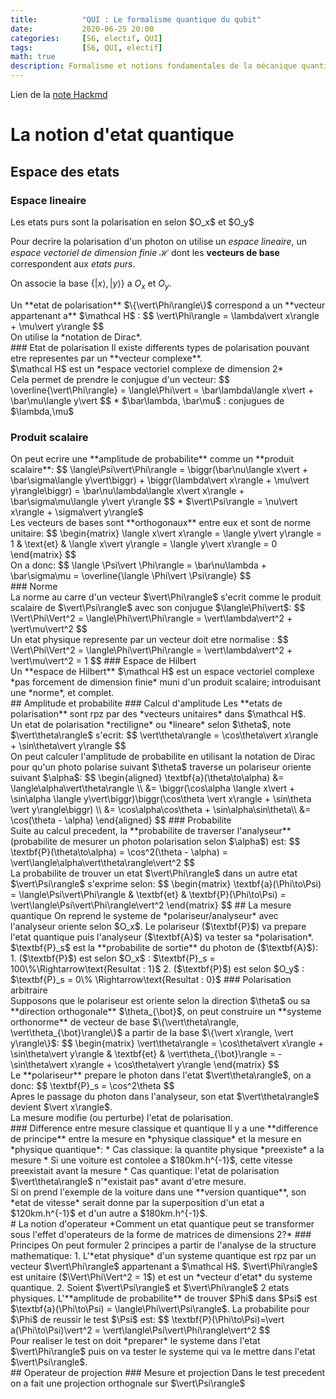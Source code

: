 ```yaml
---
title:          "QUI : Le formalisme quantique du qubit"
date:           2020-06-25 20:00
categories:     [S6, electif, QUI]
tags:           [S6, QUI, electif]
math: true
description: Formalisme et notions fondamentales de la mécanique quantique
---
```


Lien de la [note Hackmd](https://hackmd.io/@lemasymasa/SyQQ08G0U)

# La notion d'etat quantique
## Espace des etats
### Espace lineaire
<div class="alert alert-info" role="alert" markdown="1">
Les etats purs sont la polarisation en selon $O_x$ et $O_y$
</div>

Pour decrire la polarisation d'un photon on utilise un *espace lineaire*, un *espace vectoriel de dimension finie* $\mathcal H$ dont les **vecteurs de base** correspondent aux *etats purs*.

On associe la base $\{\vert x\rangle, \vert y\rangle\}$ a $O_x$ et $O_y$.
<div class="alert alert-danger" role="alert" markdown="1">
Un **etat de polarisation** $\{\vert\Phi\rangle\}$ correspond a un **vecteur appartenant a** $\mathcal H$ : 
$$
\vert\Phi\rangle = \lambda\vert x\rangle + \mu\vert y\rangle
$$
</div>
<div class="alert alert-warning" role="alert" markdown="1">
On utilise la *notation de Dirac*.
</div>
### Etat de polarisation
Il existe differents types de polarisation pouvant etre representes par un **vecteur complexe**.
<div class="alert alert-danger" role="alert" markdown="1">
$\mathcal H$ est un *espace vectoriel complexe de dimension 2*
</div>
<div class="alert alert-info" role="alert" markdown="1">
Cela permet de prendre le conjugue d'un vecteur:
$$
\overline{\vert\Phi\rangle} = \langle\Phi\vert = \bar\lambda\langle x\vert + \bar\mu\langle y\vert
$$
* $\bar\lambda, \bar\mu$ : conjugues de $\lambda,\mu$
</div>

### Produit scalaire
<div class="alert alert-info" role="alert" markdown="1">
On peut ecrire une **amplitude de probabilite** comme un **produit scalaire**:
$$
\langle\Psi\vert\Phi\rangle = \biggr(\bar\nu\langle x\vert + \bar\sigma\langle y\vert\biggr) + \biggr(\lambda\vert x\rangle + \mu\vert y\rangle\biggr) = \bar\nu\lambda\langle x\vert x\rangle + \bar\sigma\mu\langle y\vert y\rangle
$$
* $\vert\Psi\rangle = \nu\vert x\rangle + \sigma\vert y\rangle$
</div>
Les vecteurs de bases sont **orthogonaux** entre eux et sont de norme unitaire:
$$
\begin{matrix}
\langle x\vert x\rangle = \langle y\vert y\rangle = 1 & \text{et} & \langle x\vert y\rangle = \langle y\vert x\rangle = 0
\end{matrix}
$$
<div class="alert alert-success" role="alert" markdown="1">
On a donc:
$$
\langle \Psi\vert \Phi\rangle = \bar\nu\lambda + \bar\sigma\mu = \overline{\langle \Phi\vert \Psi\rangle}
$$
</div>
### Norme
<div class="alert alert-info" role="alert" markdown="1">
La norme au carre d'un vecteur $\vert\Phi\rangle$ s'ecrit comme le produit scalaire de $\vert\Psi\rangle$ avec son conjugue $\langle\Phi\vert$:
$$
\Vert\Phi\Vert^2 = \langle\Phi\vert\Phi\rangle = \vert\lambda\vert^2 + \vert\mu\vert^2
$$
</div>
Un etat physique represente par un vecteur doit etre normalise : 
$$
\Vert\Phi\Vert^2 = \langle\Phi\vert\Phi\rangle = \vert\lambda\vert^2 + \vert\mu\vert^2 = 1
$$
### Espace de Hilbert
<div class="alert alert-danger" role="alert" markdown="1">
Un **espace de Hilbert** $\mathcal H$ est un espace vectoriel complexe *pas forcement de dimension finie* muni d'un produit scalaire; introduisant une *norme*, et complet.
</div>
## Amplitude et probabilite
### Calcul d'amplitude
Les **etats de polarisation** sont rpz par des *vecteurs unitaires* dans $\mathcal H$.
<div class="alert alert-info" role="alert" markdown="1">
Un etat de polarisation *rectiligne* ou *lineare* selon $\theta$, note $\vert\theta\rangle$ s'ecrit:
$$
\vert\theta\rangle = \cos\theta\vert x\rangle + \sin\theta\vert y\rangle
$$
</div>
On peut calculer l'amplitude de probabilite en utilisant la notation de Dirac pour qu'un photo polarise suivant $\theta$ traverse un polariseur oriente suivant $\alpha$:
$$
\begin{aligned}
\textbf{a}(\theta\to\alpha) &= \langle\alpha\vert\theta\rangle \\
&= \biggr(\cos\alpha \langle x\vert + \sin\alpha \langle y\vert\biggr)\biggr(\cos\theta \vert x\rangle + \sin\theta \vert y\rangle\biggr) \\
&= \cos\alpha\cos\theta + \sin\alpha\sin\theta\\
&= \cos(\theta - \alpha)
\end{aligned}
$$
### Probabilite
<div class="alert alert-info" role="alert" markdown="1">
Suite au calcul precedent, la **probabilite de traverser l'analyseur** (probabilite de mesurer un photon polarisation selon $\alpha$) est:
$$
\textbf{P}(\theta\to\alpha) = \cos^2(\theta - \alpha) = \vert\langle\alpha\vert\theta\rangle\vert^2
$$
</div>
La probabilite de trouver un etat $\vert\Phi\rangle$ dans un autre etat $\vert\Psi\rangle$ s'exprime selon:
$$
\begin{matrix}
\textbf{a}(\Phi\to\Psi) = \langle\Psi\vert\Phi\rangle & \textbf{et} & \textbf{P}(\Phi\to\Psi) = \vert\langle\Psi\vert\Phi\rangle\vert^2
\end{matrix}
$$
## La mesure quantique
On reprend le systeme de *polariseur/analyseur* avec l'analyseur oriente selon $O_x$. Le polariseur ($\textbf{P}$) va prepare l'etat quantique puis l'analyseur ($\textbf{A}$) va tester sa *polarisation*.
$\textbf{P}_s$ est la **probabilite de sortie** du photon de ($\textbf{A}$):
1. ($\textbf{P}$) est selon $O_x$ : $\textbf{P}_s = 100\%\Rightarrow\text{Resultat : 1}$
2. ($\textbf{P}$) est selon $O_y$ : $\textbf{P}_s = 0\% \Rightarrow\text{Resultat : 0}$
### Polarisation arbitraire
<div class="alert alert-info" role="alert" markdown="1">
Supposons que le polariseur est oriente selon la direction $\theta$ ou sa **direction orthogonale** $\theta_{\bot}$, on peut construire un **systeme orthonorme** de vecteur de base $\{\vert\theta\rangle, \vert\theta_{\bot}\rangle\}$ a partir de la base $\{\vert x\rangle, \vert y\rangle\}$:
$$
\begin{matrix}
\vert\theta\rangle = \cos\theta\vert x\rangle + \sin\theta\vert y\rangle & \textbf{et} & \vert\theta_{\bot}\rangle = -\sin\theta\vert x\rangle + \cos\theta\vert y\rangle
\end{matrix}
$$
</div>
Le **polariseur** prepare le photon dans l'etat $\vert\theta\rangle$, on a donc:
$$
\textbf{P}_s = \cos^2\theta
$$
<div class="alert alert-warning" role="alert" markdown="1">
Apres le passage du photon dans l'analyseur, son etat $\vert\theta\rangle$ devient $\vert x\rangle$.
</div>
<div class="alert alert-danger" role="alert" markdown="1">
La mesure modifie (ou perturbe) l'etat de polarisation.
</div>
### Difference entre mesure classique et quantique
Il y a une **difference de principe** entre la mesure en *physique classique* et la mesure en *physique quantique*:
* Cas classique: la quantite physique *preexiste* a la mesure
    * Si une voiture est contolee a $180km.h^{-1}$, cette vitesse preexistait avant la mesure
* Cas quantique: l'etat de polarisation $\vert\theta\rangle$ n'*existait pas* avant d'etre mesure.
<div class="alert alert-success" role="alert" markdown="1">
Si on prend l'exemple de la voiture dans une **version quantique**, son *etat de vitesse* serait donne par la superposition d'un etat a $120km.h^{-1}$ et d'un autre a $180km.h^{-1}$.
</div>
# La notion d'operateur
*Comment un etat quantique peut se transformer sous l'effet d'operateurs de la forme de matrices de dimensions 2?*
### Principes
On peut formuler 2 principes a partir de l'analyse de la structure mathematique:
1. L'*etat physique* d'un systeme quantique est rpz par un vecteur $\vert\Phi\rangle$ appartenant a $\mathcal H$. $\vert\Phi\rangle$ est unitaire ($\Vert\Phi\Vert^2 = 1$) et est un *vecteur d'etat* du systeme quantique.
2. Soient $\vert\Psi\rangle$ et $\vert\Phi\rangle$ 2 etats physiques. L'**amplitude de probabilite** de trouver $Phi$ dans $Psi$ est $\textbf{a}(\Phi\to\Psi) = \langle\Phi\vert\Psi\rangle$. La probabilite pour $\Phi$ de reussir le test $\Psi$ est:
$$
\textbf{P}(\Phi\to\Psi)=\vert a(\Phi\to\Psi)\vert^2 = \vert\langle\Psi\vert\Phi\rangle\vert^2
$$

<div class="alert alert-warning" role="alert" markdown="1">
Pour realiser le test on doit *preparer* le systeme dans l'etat $\vert\Phi\rangle$ puis on va tester le systeme qui va le mettre dans l'etat $\vert\Psi\rangle$.
</div>
## Operateur de projection
### Mesure et projection
Dans le test precedent on a fait une projection orthognale sur $\vert\Psi\rangle$
